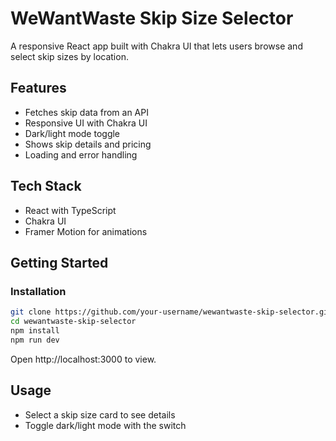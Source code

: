 # WeWantWaste Skip Size Selector

A responsive React app built with Chakra UI that lets users browse and select skip sizes by location.

## Features

- Fetches skip data from an API
- Responsive UI with Chakra UI
- Dark/light mode toggle
- Shows skip details and pricing
- Loading and error handling

## Tech Stack

- React with TypeScript
- Chakra UI
- Framer Motion for animations

## Getting Started

### Installation

```bash
git clone https://github.com/your-username/wewantwaste-skip-selector.git
cd wewantwaste-skip-selector
npm install
npm run dev
```
Open http://localhost:3000 to view.

## Usage
- Select a skip size card to see details
- Toggle dark/light mode with the switch
